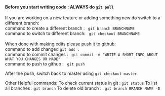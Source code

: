 #### Before you start writing code : ALWAYS do ``` git pull  ``` <br />

If you are working on a new feature or adding something new do switch to a different branch:  <br />
    command to create a different branch : ``` git branch BRANCHNAME``` <br />
    command to switch to different branch: ``` git checkout BRANCHNAME``` <br />
    <br />
When done with making edits please push it to github: <br />
    command to add changed ``` git add . ``` <br />
    command to commit changes : ``` git commit -m "WRITE A SHORT INFO ABOUT WHAT YOU CHANGES OR MADE"```   <br />
    command to push to github : ``` git push``` <br />
    
After the push, switch back to master using ```git checkout master``` 

Other Helpful commands:
    To check current status in git : ```git status```
    To list all branches : ```git branch```
    To delete old branch : ``` git branch BRANCH NAME -D```
           